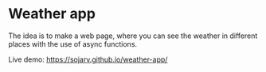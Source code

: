 # Weather app

The idea is to make a web page, where you can see the weather in different places with the use of async functions. 

Live demo: https://sojarv.github.io/weather-app/